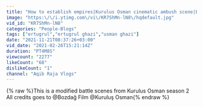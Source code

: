 ```yaml
---
title: "How to establish empires|Kurulus Osman cinematic ambush scene|Ertugrul Ghazi"
image: "https:\/\/i.ytimg.com\/vi\/KR7ShMn-lN8\/hqdefault.jpg"
vid_id: "KR7ShMn-lN8"
categories: "People-Blogs"
tags: ["ertugrul","ertugrul ghazi","usman ghazi"]
date: "2021-11-21T08:37:26+03:00"
vid_date: "2021-02-26T15:21:14Z"
duration: "PT4M8S"
viewcount: "2277"
likeCount: "68"
dislikeCount: "1"
channel: "Aqib Raja Vlogs"
---
```

{% raw %}This is a modified battle scenes from Kurulus Osman season 2<br />All credits goes to @Bozdağ Film @Kuruluş Osman{% endraw %}
